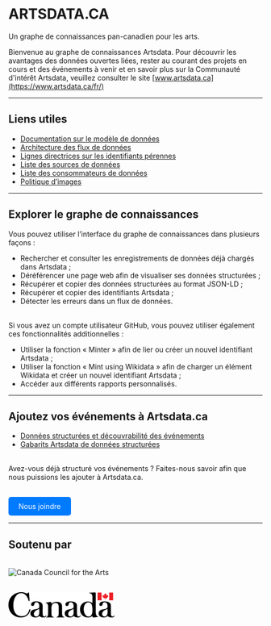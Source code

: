 # ARTSDATA.CA

Un graphe de connaissances pan-canadien pour les arts.

Bienvenue au graphe de connaissances Artsdata. Pour découvrir les avantages des données ouvertes liées, rester au courant des projets en cours et des événements à venir et en savoir plus sur la Communauté d'intérêt Artsdata, veuillez consulter le site [www.artsdata.ca](https://www.artsdata.ca/fr/)

---

## Liens utiles

- [Documentation sur le modèle de données](https://culturecreates.github.io/artsdata-data-model/index.fr.html)
- [Architecture des flux de données](https://culturecreates.github.io/artsdata-data-model/architecture/overview.fr.html)
- [Lignes directrices sur les identifiants pérennes](https://culturecreates.github.io/artsdata-data-model/identifier-recommendations.fr)
- [Liste des sources de données](https://kg.artsdata.ca/fr/query/show?sparql=feeds_all&title=Data+Feeds)
- [Liste des consommateurs de données](https://kg.artsdata.ca/en/doc/data-consumers)
- [Politique d’images](https://kg.artsdata.ca/fr/doc/image-policy)

---
## Explorer le graphe de connaissances

Vous pouvez utiliser l’interface du graphe de connaissances dans plusieurs façons :
- Rechercher et consulter les enregistrements de données déjà chargés dans Artsdata ;
- Déréférencer une page web afin de visualiser ses données structurées ;
- Récupérer et copier des données structurées au format JSON-LD ;
- Récupérer et copier des identifiants Artsdata ;
- Détecter les erreurs dans un flux de données.

<br>Si vous avez un compte utilisateur GitHub, vous pouvez utiliser également ces fonctionnalités additionnelles :</br>
- Utiliser la fonction « Minter » afin de lier ou créer un nouvel identifiant Artsdata ;
- Utiliser la fonction « Mint using Wikidata » afin de charger un élément Wikidata et créer un nouvel identifiant Artsdata ;
- Accéder aux différents rapports personnalisés.

---
## Ajoutez vos événements à Artsdata.ca

- [Données structurées et découvrabilité des événements](https://www.artsdata.ca/fr/ressources/donnees-structurees)
- [Gabarits Artsdata de données structurées](https://culturecreates.github.io/artsdata-data-model/gabarits-jsonld/README.fr.html)

<br>Avez-vous déjà structuré vos événements ? Faites-nous savoir afin que nous puissions les ajouter à Artsdata.ca.</br>

<br><!-- HTML button-like link -->
<a href="mailto:support@culturecreates.com?subject=Participation%20à%20Artsdata.ca&body=Mon%20site%20Web%20contient%20des%20données%20structurées.%20Veuillez%20l'ajouter%20à%20artsdata.ca." style="display: inline-block; padding: 10px 20px; color: white; background-color: #007BFF; text-decoration: none; border-radius: 5px;">Nous joindre</a></br>

---
## Soutenu par

<br>![Canada Council for the Arts](https://canadacouncil.ca/-/media/Images/CCA/Design_Elements/Logos/CCFA-logo-full-en.svg?la=en&hash=F297C9D9740B613B144255DF6A5FDE48869615EC)</br>

<br>![Gouvernement du Canada](/public/images/Canada_Wordmark_small.png)</br>
